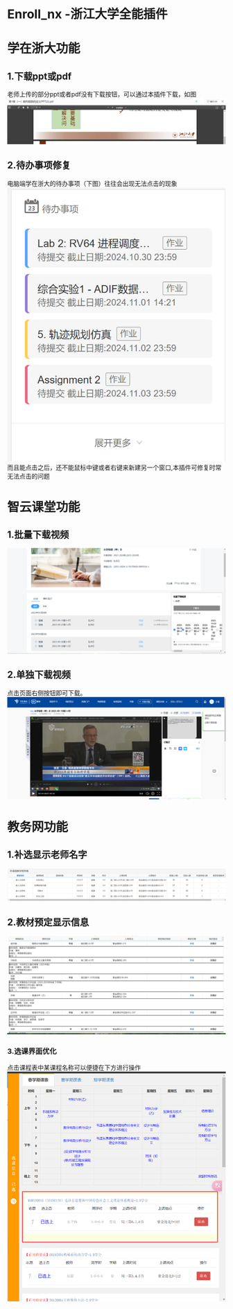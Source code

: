 # Enroll_nx -浙江大学全能插件

# 学在浙大功能
## 1.下载ppt或pdf
老师上传的部分ppt或者pdf没有下载按钮，可以通过本插件下载，如图
![说明图示](./assets/courses_download_img.png)
## 2.待办事项修复
电脑端学在浙大的待办事项（下图）往往会出现无法点击的现象
![](./assets/courses_todo_img1.webp)
而且能点击之后，还不能鼠标中键或者右键来新建另一个窗口,本插件可修复时常无法点击的问题

# 智云课堂功能
## 1.批量下载视频
![](./assets/classroom_download_img1.png)
## 2.单独下载视频
点击页面右侧按钮即可下载。
![](./assets/classroom_download_img2.png)

# 教务网功能
## 1.补选显示老师名字
![](./assets/course.png)
## 2.教材预定显示信息
![](./assets/zdbk_books_img.png)
### 3.选课界面优化
点击课程表中某课程名称可以便捷在下方进行操作
![](./assets/Lesson.png)
